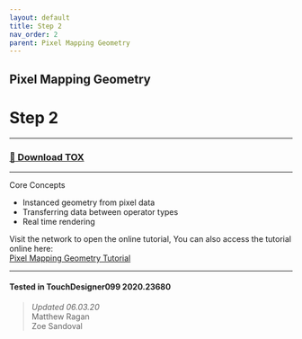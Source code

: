 ```yaml
---
layout: default
title: Step 2
nav_order: 2
parent: Pixel Mapping Geometry
---
```


## Pixel Mapping Geometry
# Step 2

----

### [:floppy_disk: Download TOX](https://github.com/mir-lab/touchdesigner-instancing-examples-code/raw/main/tox/014-pixel-mapping-geometry/container_step2.tox)

----

Core Concepts

* Instanced geometry from pixel data
* Transferring data between operator types
* Real time rendering

Visit the network to open the online tutorial, You can also access the tutorial online here:  
[Pixel Mapping Geometry Tutorial](http://matthewragan.com/2015/08/18/advanced-instancing-pixel-mapping-geometry-touchdesigner/)

---

#### Tested in TouchDesigner099 2020.23680 
>*Updated 06.03.20*  
Matthew Ragan  
Zoe Sandoval  